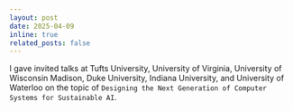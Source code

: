 ```yaml
---
layout: post
date: 2025-04-09
inline: true
related_posts: false
---
```


I gave invited talks at Tufts University, University of Virginia, University of Wisconsin Madison, Duke University, Indiana University, and University of Waterloo on the topic of `Designing the Next Generation of Computer Systems for Sustainable AI`. 

